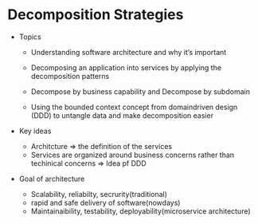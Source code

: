 # Decomposition Strategies


- Topics	

	- Understanding software architecture and why it’s important

	- Decomposing an application into services by applying the decomposition patterns 
	- Decompose by business capability and Decompose by subdomain

	- Using the bounded context concept from domaindriven design (DDD) to untangle data and make decomposition easier

- Key ideas
	- Architcture => the definition of the services
	- Services are organized around business concerns rather than techinical concerns  => Idea pf DDD

- Goal of architecture
	- Scalability, reliabilty, secrurity(traditional)
	- rapid and safe delivery of software(nowdays)
	- Maintainaibility, testability, deployability(microservice architecture)
